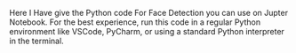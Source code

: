 Here I Have give the Python code For Face Detection you can use on Jupter Notebook.
For the best experience, run this code in a regular Python environment like VSCode, PyCharm, or using a standard Python interpreter in the terminal.
